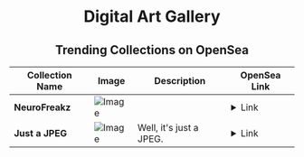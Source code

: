 <div align="center">

# Digital Art Gallery

## Trending Collections on OpenSea

| Collection Name                       | Image                                                                                     | Description                       | OpenSea Link                                                                                          |
|---------------------------------------|-------------------------------------------------------------------------------------------|-----------------------------------|--------------------------------------------------------------------------------------------------------|
| **NeuroFreakz** | ![Image](https://i2.seadn.io/collection/neurofreakz-818394449/image_type_logo/802e42fb8e925a392ce485340579be/c9802e42fb8e925a392ce485340579be.png?w=200&auto=format) |  | <details><summary>Link</summary>[NeuroFreakz](https://opensea.io/collection/neurofreakz-818394449)</details> |
| **Just a JPEG** | ![Image](https://i2.seadn.io/collection/just-a-jpeg-833748796/image_type_logo/50fd665261735aadd7c8a96bd01da6/4650fd665261735aadd7c8a96bd01da6.png?w=200&auto=format) | Well, it's just a JPEG. | <details><summary>Link</summary>[Just a JPEG](https://opensea.io/collection/just-a-jpeg-833748796)</details> |

</div>